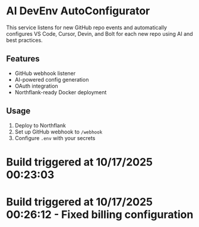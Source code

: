 # AI DevEnv AutoConfigurator

This service listens for new GitHub repo events and automatically configures VS Code, Cursor, Devin, and Bolt for each new repo using AI and best practices.

## Features
- GitHub webhook listener
- AI-powered config generation
- OAuth integration
- Northflank-ready Docker deployment

## Usage
1. Deploy to Northflank
2. Set up GitHub webhook to `/webhook`
3. Configure `.env` with your secrets
# Build triggered at 10/17/2025 00:23:03
# Build triggered at 10/17/2025 00:26:12 - Fixed billing configuration
